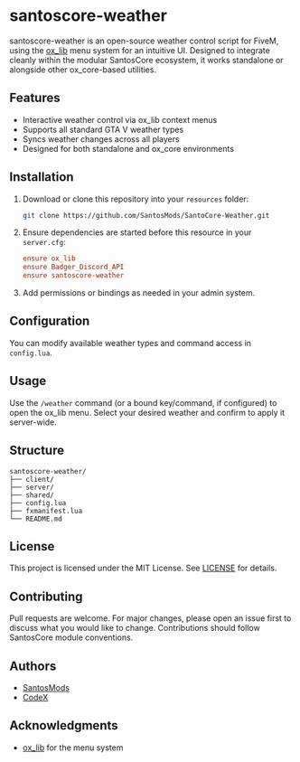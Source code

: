 # santoscore-weather

santoscore-weather is an open-source weather control script for FiveM, using the [ox_lib](https://overextended.dev/ox_lib/) menu system for an intuitive UI. Designed to integrate cleanly within the modular SantosCore ecosystem, it works standalone or alongside other ox_core-based utilities.

## Features

- Interactive weather control via ox_lib context menus
- Supports all standard GTA V weather types
- Syncs weather changes across all players
- Designed for both standalone and ox_core environments

## Installation

1. Download or clone this repository into your `resources` folder:
   ```bash
   git clone https://github.com/SantosMods/SantoCore-Weather.git
   ```

2. Ensure dependencies are started before this resource in your `server.cfg`:
   ```cfg
   ensure ox_lib
   ensure Badger_Discord_API
   ensure santoscore-weather
   ```

3. Add permissions or bindings as needed in your admin system.

## Configuration

You can modify available weather types and command access in `config.lua`.

## Usage

Use the `/weather` command (or a bound key/command, if configured) to open the ox_lib menu. Select your desired weather and confirm to apply it server-wide.

## Structure

```
santoscore-weather/
├── client/
├── server/
├── shared/
├── config.lua
├── fxmanifest.lua
└── README.md
```

## License

This project is licensed under the MIT License. See [LICENSE](./LICENSE) for details.

## Contributing

Pull requests are welcome. For major changes, please open an issue first to discuss what you would like to change. Contributions should follow SantosCore module conventions.

## Authors

- [SantosMods](https://github.com/SantosMods)
- [CodeX](https://chatgpt.com/codex)

## Acknowledgments

- [ox_lib](https://github.com/overextended/ox_lib) for the menu system
